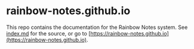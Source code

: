 # rainbow-notes.github.io

This repo contains the documentation for the Rainbow Notes system. See [index.md](index.md) for the source, or go to [https://rainbow-notes.github.io](https://rainbow-notes.github.io).
